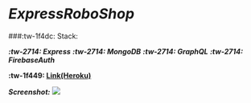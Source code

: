 # ***ExpressRoboShop***

###:tw-1f4dc: Stack:

   ***:tw-2714: Express***
   ***:tw-2714: MongoDB***
    ***:tw-2714: GraphQL***
    ***:tw-2714: FirebaseAuth***

**:tw-1f449:  [Link(Heroku)](https://expressjs-roboshop.herokuapp.com/)**

***Screenshot:***
![](https://lh3.googleusercontent.com/jJNxj_wnUO2k1YcsNbNRhIK7O9XZVVpdH36qLbOpeYILjAHySMHbzowaw_A-2WDeSfmFvoGrPsxQE2z_0Fr8HvQbQV07yxRWusZkhsVARWfsBJr7VjJs78kzjHZj-5YuAxXGQpfgj_fDvimnbpIOMlvO8Vi4p3yXxBnx0JICnoTJSwoAr_f4LZr8-qXtbFzlEjYkKnJ9CawYnl5lqrAIQpC7Q8WZr_auI4zD6ntXg4IuxIKYZYIq5eeppBbN7uw_1MhJ4-O3mHxksgfYvs8WWuurLGP1MLKtDFhaehDAvewY9zHvsnNJE6YPXqXT9zDKNJGYQbW-Uk86bxKhwaY8A51mcTqks-N9gYLfKNUtC1Zwt4CD5BeVZ9xcF7idlwvJAwmmUWWrbZEugHdl6L8NqYFmCSRrG5SYSp9kONleUL3RR0a2EF-KqPd47mFGcX58J8jGGnT3357jd4HW35vJMomO66nh-gx_1omRyGzHVaZWXvZGJ6H7KQELfQ_wXgRoePx4-fzk1Cmf3hJ4FX8KOk5HNR7tjceaiAZHw2PNmA9K1sTx6WfqXmySr6zuWmJA7nweE_Jh7IPqYjDcpDy-xKBDY7CAIbD16wiJVZcl80fKNsw4xRrT_pn3z8JDz9Kk2l-Ga43yS1dgfM7hZrzFslxjvaB0eZuuM8MttMtZ4_2Q_w3TWeCQdJo=w452-h625-no)


